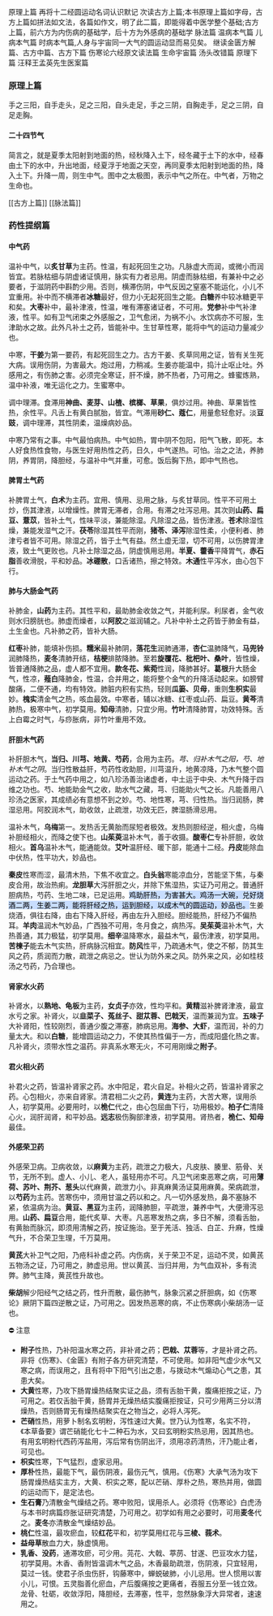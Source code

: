 原理上篇
再将十二经圆运动名词认识默记
次读古方上篇;本书原理上篇如字母，古方上篇如拼法如文法，各篇如作文，明了此二篇，即能得着中医学整个基础;古方上篇，前六方为内伤病的基础学，后十方为外感病的基础学
脉法篇
温病本气篇
儿病本气篇
时病本气篇,人身与宇宙同一大气的圆运动显而易见矣。
继读金匮方解篇、古方中篇、古方下篇
伤寒论六经原文读法篇
生命宇宙篇
汤头改错篇
原理下篇
汪释王孟英先生医案篇





### 原理上篇
手之三阳，自手走头，足之三阳，自头走足，手之三阴，自胸走手，足之三阴，自足走胸。


#### 二十四节气
简言之，就是夏季太阳射到地面的热，经秋降入土下，经冬藏于土下的水中，经春由土下的水中，升出地面，经夏浮于地面之天空，再同夏季太阳射到地面的热，降入土下。升降一周，则生中气。图中之太极图，表示中气之所在。中气者，万物之生命也。


[[古方上篇]]
[[脉法篇]]

### 药性提纲篇

#### 中气药

温补中气，以**炙甘草**为主药。性温，有起死回生之功。凡脉虚大而润，或微小而润皆宜。若脉枯细与阴虚诸证慎用，脉实有力者忌用。阴虚而脉枯细，有兼补中之必要者，于滋阴药中斟酌少用。否则，横滞伤阴，中气反因之窒塞不能运化，小儿不宜重用。补中而不横滞者**冰糖**最好，但力小无起死回生之能。**白糖**养中较冰糖更平和矣。**大枣**补中，最补津液，性温，唯有滞塞诸证者，不可用。**党参**补中气补津液，性平。如有卫气闭束之外感服之，卫气愈闭，为祸不小。水饮病亦不可服，生津助水之故。此外凡补土之药，皆能补中。生甘草性寒，能将中气的运动力量减少也。

中寒，**干姜**为第一要药，有起死回生之力。古方干姜、炙草同用之证，皆有关生死大病。误用伤阴，为害最大。炮过用，力稍减。生姜亦能温中，捣汁止呕止吐。外感用之，有伤肺之害。必须完全寒证，肝不燥，肺不热者，乃可用之。蜂蜜炼熟，温中补液，唯无运化之力。生蜜寒中。

调中理滞。食滞用**神曲、麦芽、山楂、槟榔、草果**，俱炒过用。神曲、草果皆性热，余性平。凡舌上有黄白腻胎，皆宜。气滞用**砂仁、蔻仁**，用量愈轻愈好。淡**豆豉**，调中理滞，其性阴柔，温燥病妙品。

中寒乃常有之事。中气最怕病热。中气如热，胃中阴不包阳，阳气飞散，即死。本人好食热性食物，与医生好用热性之药，日久，中气遂热。可怕。治之之法，养肺阴，养胃阴，降胆经，与温补中气并重，可愈。饭后胸下热，即中气热也。


#### 脾胃土气药

补脾胃土气，**白术**为主药。宜用、慎用、忌用之脉，与炙甘草同。性平不可用土炒，伤其津液，以增燥性。脾胃无滞者，合用。有滞之吐泻忌用。其次则**山药、扁豆、薏苡**，皆补土气，性味平淡，兼能除湿。凡除湿之品，皆伤津液。**苍术**除湿性燥，兼能发湿气之汗。**茯苓**除湿其性平而刚，**猪苓、泽泻**除湿性柔，小便利者、肺津亏者皆不可用。除湿之药，皆于土气有益。然土虚无湿，切不可用，以伤脾胃津液，致土气更败也。凡补土除湿之品，阴虚慎用忌用。**半夏、藿香**平降胃气，**赤石脂**善收滑脱，平和妙品。**冰硼散**，口舌诸热，擦之特效。**木通**性平泻水，由心包下行。



#### 肺与大肠金气药



补肺金，**山药**为主药。其性平和，最助肺金收敛之气，并能利尿。利尿者，金气收则水归膀胱也。肺虚而燥者，以**阿胶**之滋润辅之。凡补中补土之药皆于肺金有益，土生金也。凡补肺之药，皆补大肠。

**红枣**补肺，能填补伤损。**糯米**最补肺阴，**落花生**润肺通滞，**杏仁**温肺降气，**马兜铃**润肺降热，**麦冬**清肺开结，**桔梗**排脓降肺。至若**旋覆花、枇杷叶、桑叶**，皆性燥，皆普通降肺之品，虚人都不宜用。**款冬花、紫菀**性润，降肺甚好。**葛根**升大肠金气，性凉，**薤白**降肺金，性温，合并用之，能将整个金气的升降活动起来。如膀臂酸痛，二便不通，均有特效。肺脏内积有实热，轻则**瓜篓、贝母**，重则**生枳实**最妙。**槐实**清金气之热，咳血最效。中寒者，辅以冰糖、红枣或山药、扁豆。**黄芩**清肺热，极寒中气，初学莫用。**知母**清肺，只宜少用。**竹叶**清降肺胃，功效特殊。舌上白霉之时气，与痧胀病，非竹叶重用不效。


#### 肝胆木气药

补肝胆木气，**当归、川芎、地黄、芍药**，合用为主药。_芎、归补木气之阳，芍、地补木气之阴_。当归性散益肝，芍药性收助胆，川芎温升，地黄凉降，乃木气整个圆运动之药。于土气药中用之，如八珍汤善治诸虚者，中土运于中央、木气升降于四维之功也。芍、地能助金气之收，助水气之藏，芎、归能助火气之长。凡能善用八珍汤之医家，其成绩必有意想不到之妙。芍、地性寒，芎、归性热。当归润肠，脾湿忌用。阿胶润木气，助收敛，止疏泄，功效无匹，脾湿肠滑忌用。

温补木气，**乌梅**第一。发热舌无黄胎而尿短者极效。发热则胆经逆，相火虚，乌梅补胆经相火，而降之使下也。**山茱萸**温补木气，善于收摄。**酸枣仁**专补肝胆，收敛相火。**首乌**温补木气，能通能敛。**艾叶**温肝经、暖下部，能通十二经。**丹皮**能除血中伏热，性平功大，妙品也。

**秦皮**性寒而涩，最清木热，下焦不收宜之。**白头翁**寒能凉血分，苦能坚下焦，与秦皮合用，故治热痢。**龙胆草**大泻肝胆之火，并除下焦湿热，实证乃可用之。普通肝胆病热，芍药、生地二味，已足运用。<mark style="background: #ADCCFFA6;">鸡助肝热，为害甚大。鸡汤一大碗，兑好烧酒二两，生姜二两，能将肝经之热，运到胆经，以成木气的圆运动，妙品也。</mark>生姜烧酒，俱往右降，由右下降入肝经，再由左升入胆经。胆经能热，肝经乃不偏热耳。**羊肉**温润木气妙品，广西独不可用，冬月食之，病热泻。**吴茱萸**温补木气，大热善通，其力极猛，初学莫用。**细辛**温降寒水，最益木气，最伤津液，初学莫用。**苦楝子**能去木气实热，肝病脉沉相宜。**防风**性平，乃疏通木气，使之不郁，防其生风之药，质润而力散，疏泄之病忌之。世认为防外来之风。防外来之风，必如桂枝汤之芍药，乃合理也。


#### 肾家水火药


补肾水，以**熟地、龟板**为主药，**女贞子**亦效，性均平和。**黄精**滋补脾肾津液，最宜水亏之家。补肾火，以**韭菜子、菟丝子、甜苁蓉、巴戟天**，温而兼润为宜。**五味子**大补肾阳，性较刚烈，善通少腹之滞塞，肺病忌用。**海参、大虾**，温而润，补的力量太大。和以**白糖**，能增圆运动之力，不使其热性偏于一方，而成阳盛化热之害。凡补肾火，须带水性之温药。非真系水寒无火，不可用刚燥之**附子**。


#### 君火相火药


补君火之药，皆温补肾家之药。水中阳足，君火自足。补相火之药，皆温补肾家之药。心包相火，亦来自肾家。清君相二火之药，**黄连**为主药，大苦大寒，误用杀人，初学莫用。必要用时，以**桅仁**代之，由心包屈曲下行，功用极妙。**柏子仁**清降心火，润肝润肾，和平妙品。**远志**极伤胸部津液，初学莫用。肾热者，**桅仁、知母**最佳。


#### 外感荣卫药

外感荣卫病。卫病收敛，以**麻黄**为主药，疏泄之力极大，凡皮肤、腠里、筋骨、关节，无所不到。虚人、小儿、老人，虽轻用亦不可。凡卫气闭束恶寒之病，可用**薄荷、苏叶、荆芥、葱头**以代麻黄，疏泄力小。非真麻黄汤证莫用麻黄。荣病疏泄，以**芍药**为主药。苦寒伤中，须用甘温之药以和之。凡一切外感发热，鼻不塞脉不紧，依温病为治。**黄豆、黑豆**为主药，润降肺胆，平疏泄，兼养中气，大便滑泻忌用。**山药、扁豆**合用，能代炙草、大枣。凡恶寒发热之病，多日不解，须看舌胎，有黄胎而脉沉，即须用清解之药，按证施治。至于羌活、独活、白芷、升麻，性燥气升，不合荣卫生理，千万莫用。

**黄芪**大补卫气之阳，乃疮科补虚之药。内伤病，关于荣卫不足，运动不灵，如黄芪五物汤之证，乃可用之，肺虚忌用。世以黄芪、当归并用，为气血双补，多有流弊。肺气主降，黄芪性升故也。

**柴胡**解少阳经气之结之药，性升而散，最伤肺气，脉象沉紧之肝胆病，如《伤寒论》厥阴下篇四逆散之证，乃可用之。因发热恶寒的病，不止伤寒病小柴胡汤一证也。


⛔ 注意
- **附子**性热，乃补阳温水寒之药，非补肾之药；**巴戟、苁蓉**等，才是补肾之药。非将《伤寒》、《金匮》有附子各方研究清楚，不可使用。如非阳气虚少水气又寒之病，而误用之，且有将中下阳气引出之患，与拨动木气煽动心气之患，其患大矣。
- **大黄**性寒，乃攻下肠胃燥热结聚实证之品，须有舌胎干黄，腹痛拒按之证，乃可用之。若仅舌胎干黄，肠胃并无燥热结实腹痛拒按证，只可少用两三分以清燥热，否则肠胃无有燥热结聚实在之物当之，必将人泻死。
- **芒硝**性热，用萝卜制名玄明粉，泻性速过大黄。世乃认为性寒，名实不符，《本草备要》谓芒硝能化七十二种石为水，又曰玄明粉实热忌用，因其热也。有用玄明粉代西药泻盐用，泻后常有伤阴出汗，须用凉药清热，汗乃能止者，可见也。
- **枳实**性寒，下气猛烈，虚家忌用。
- **厚朴**性热，最能下气，最伤阴液，最伤元气，慎用。《伤寒》大承气汤为攻下肠胃燥热结实主方，大黄、枳实之寒，配以芒硝、厚朴之热，寒热并用，做圆的运动而下，是定法也。
- **生石膏**乃清散金气燥结之药。寒中败阳，误用杀人。必须将《伤寒论》白虎汤与本书时病篇痧胀证研究清楚，乃可用之。初学如有用之必要时，可用**麦冬**代之。**麦冬**亦清散金气燥结妙品。
- **桃仁**性温，最攻瘀血，较**红花**平和，初学莫用红花与**三棱、莪术**。
- **益母草**散血力大，脉虚慎用。
- **乳香、没药**，通滞攻瘀，可少用。芫花、大戟、葶苈、甘遂、巴豆攻水力猛，初学莫用。木香、香附皆温调木气之品，木香最助疏泄，伤阴液，只宜轻用，莫过一钱。使君子杀虫伤肝，钩藤寒中，蝉蜕破肺，小儿忌用。世人惯用以害小儿，可恨。五灵脂善化瘀血，产后腹痛按之更痛者，吞服五分至一钱立效。龙骨、牡砺，收敛浮阳，降胆经，去滞塞，性平，忽然脉象浮大异常者，速速用之。















